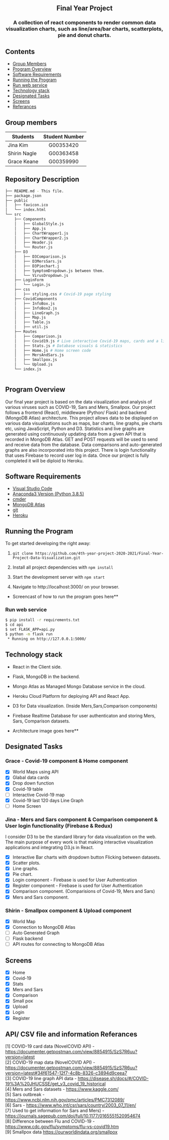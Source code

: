 <h2 align="center">
    Final Year Project
</h3>

<h3 align="center">
    A collection of react components to render common data visualization charts, such as line/area/bar charts, scatterplots, pie and donut charts.
</h4>

## Contents
- [Group Members](#group-members)
- [Program Overview](#program-overview)
- [Software Requirements](#software-requirements)
- [Running the Program](#running-the-program)
- [Run web service](#run-web-service)
- [Technology stack](#technology-stack)
- [Designated Tasks](#designated-tasks)
- [Screens](#screens)
- [Referances](#referances)

## Group members
|    Students   | Student Number  |
| ------------- |:-:|
|    Jina Kim   |    G00353420    | 
|  Shirin Nagle |    G00363458    | 
|  Grace Keane  |    G00359990    | 


## Repository Description 

```bash
├── README.md - This file.
├── package.json 
├── public
│   ├── favicon.ico 
│   └── index.html 
└── src
    ├── Components
    │   ├── GlobalStyle.js 
    │   ├── App.js 
    │   ├── ChartWrapper1.js
    │   ├── ChartWrapper2.js 
    │   ├── Header.js 
    │   └── Router.js 
    ├── D3 
    │   ├── D3Comparison.js 
    │   ├── D3MersSars.js 
    │   ├── D3Piechart.j
    │   ├── SymptomDropdown.js between them. 
    │   └── VirusDropdown.js 
    ├── LoginForm
    │   └── Login.js 
    ├── css
    │   ├── styling.css # Covid-19 page styling
    ├── CovidComponents
    │   ├── InfoBox.js
    │   ├── InfoBox2.js  
    │   ├── LineGraph.js 
    │   ├── Map.js 
    │   ├── Table.js 
    │   ├── util.js 
    ├── Routes
    │   ├── Comparison.js 
    │   ├── Covid19.js # Live interactive Covid-19 maps, cards and a line graph
    │   ├── Stats.js # Database visuals & statistics
    │   ├── Home.js # Home screen code
    │   ├── MersAndSars.js  
    │   ├── Smallpox.js 
    │   └── Upload.js 
    └── index.js
    
```

## Program Overview
Our final year project is based on the data visualization and analysis of various viruses such as COVID-19, Sars and Mers, Smallpox. Our project follows a frontend (React), middleware (Python/ Flask) and backend (MongoDB Atlas) architecture. This project allows data to be displayed on various data visualizations such as maps, bar charts, line graphs, pie charts etc, using JavaScript, Python and D3. Statistics and live graphs are generated using continuously updating data from a given API that is recorded in MongoDB Atlas. GET and POST requests will be used to send and receive data from the database. Data comparisons and auto-generated graphs are also incorporated into this project. There is login functionality that uses Firebase to record user log in data. Once our project is fully completed it will be diploid to Heroku. 

## Software Requirements
- [Visual Studio Code](https://code.visualstudio.com/download)
- [Anaconda3 Version (Python 3.8.5)](https://www.anaconda.com/products/individual)
- [cmder](https://cmder.net/)
- [MongoDB Atlas](https://www.mongodb.com/cloud/atlas/lp/try2?utm_source=google&utm_campaign=gs_emea_ireland_search_core_brand_atlas_desktop&utm_term=mongodb%20atlas&utm_medium=cpc_paid_search&utm_ad=e&utm_ad_campaign_id=12212624527&gclid=Cj0KCQiA-aGCBhCwARIsAHDl5x8_dfnh9PWedNlnlRjFzg8yn4SIV5UxJTl9bBAb7SfrZy6IE2JXCdoaAp7tEALw_wcB)
- [git](https://git-scm.com/downloads)
- [Heroku](https://www.heroku.com/)


## Running the Program
To get started developing the right away:

1) `git clone https://github.com/4th-year-project-2020-2021/Final-Year-Project-Data-Visualization.git`

2) Install all project dependencies with  `npm install`

3) Start the development server with `npm start`

4) Navigate to http://localhost:3000/ on your browser.

- Screencast of how to run the program goes here**

### Run web service

```bash
$ pip install -r requirements.txt
$ cd api
$ set FLASK_APP=api.py
$ python -m flask run
 * Running on http://127.0.0.1:5000/
 ```

## Technology stack

- React in the Client side.

- Flask, MongoDB in the backend.

- Mongo Atlas as Managed Mongo Database service in the cloud.

- Heroku Cloud Platform for deploying API and React App.

- D3 for Data visualization. (Inside Mers,Sars,Comparison components)

- Firebase Realtime Database for user authenticaton and storing Mers, Sars, Comparison datasets.

- Architecture image goes here**

## Designated Tasks

### Grace - Covid-19 component & Home component

- [x] World Maps using API
- [x] Glabal data cards
- [x] Drop down function
- [x] Covid-19 table
- [ ] Interactive Covid-19 map
- [x] Covid-19 last 120 days Line Graph
- [ ] Home Screen

### Jina - Mers and Sars component & Comparison component & User login functionality (Firebase & Redux)

I consider D3 to be the standard library for data visualization on the web.
The main purpose of every work is that making interactive visualization applications and integrating D3.js in React.

- [x] Interactive Bar charts with dropdown button Flicking between datasets.
- [x] Scatter plots.
- [x] Line graphs.
- [x] Pie chart.
- [x] Login component - Firebase is used for User Authentication 
- [x] Register component - Firebase is used for User Authentication 
- [x] Comparison component. (Comparisions of Covid-19, Mers and Sars)
- [x] Mers and Sars component.

### Shirin - Smallpox component & Upload component

- [x] World Map 
- [x] Connection to MongoDB Atlas
- [ ] Auto Generated Graph
- [ ] Flask backend
- [ ] API routes for connecting to MongoDB Atlas

## Screens

- [x] Home
- [x] Covid-19
- [x] Stats
- [x] Mers and Sars
- [x] Comparison
- [x] Small pox
- [x] Upload
- [X] Login
- [X] Register

## API/ CSV file and information Referances
[1] COVID-19 card data (NovelCOVID API) - https://documenter.getpostman.com/view/8854915/SzS7R6uu?version=latest <br>
[2] COVID-19 map data (NovelCOVID API) - https://documenter.getpostman.com/view/8854915/SzS7R6uu?version=latest#34f61547-12f7-4c8b-8326-c3894d9ceea7 <br>
[3] COVID-19 line graph API data - https://disease.sh/docs/#/COVID-19%3A%20JHUCSSE/get_v3_covid_19_historical<br>
[4] Mers and Sars datasets - https://www.kaggle.com/ <br>
[5] Sars outbreak - https://www.ncbi.nlm.nih.gov/pmc/articles/PMC7312089/<br>
[6] Sars - https://www.who.int/csr/sars/country/2003_07_11/en/<br>
[7] Used to get information for Sars and Mers) - https://journals.sagepub.com/doi/full/10.1177/0165551520954674<br>
[8] Difference between Flu and COVID-19 - https://www.cdc.gov/flu/symptoms/flu-vs-covid19.htm<br>
[9] Smallpox data https://ourworldindata.org/smallpox<br>


